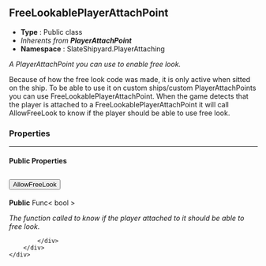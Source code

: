 ## FreeLookablePlayerAttachPoint
* **Type** : Public class
* _Inherents from **PlayerAttachPoint**_ 
* **Namespace** : SlateShipyard.PlayerAttaching

_A PlayerAttachPoint you can use to enable free look._

Because of how the free look code was made, it is only active when sitted on the ship. To be able to use it on custom ships/custom PlayerAttachPoints you can use FreeLookablePlayerAttachPoint. When the game detects that the player is attached to a FreeLookablePlayerAttachPoint it will call AllowFreeLook to know if the player should be able to use free look.



### Properties

---


#### Public Properties
<div class="accordion" id="properties">
	<div class="accordion-item">
		<h2 class="accordion-header">
           <button id="AllowFreeLook-heading" class="accordion-button collapsed" type="button" data-bs-toggle="collapse" data-bs-target="#AllowFreeLook" aria-expanded="false" aria-controls="AllowFreeLook">
            AllowFreeLook
			</button>
		</h2>
		<div id="AllowFreeLook" class="accordion-collapse collapse" aria-labelledby="AllowFreeLook-heading" data-bs-parent="#properties">
			<div class="accordion-body">
				<p class="my-0 ms-2"><b>Public</b> Func< bool ></p>
<p class="my-0 ms-2"><i>The function called to know if the player attached to it should be able to free look.</i></p>
				
				
			</div>
		</div>
	</div>
</div>




